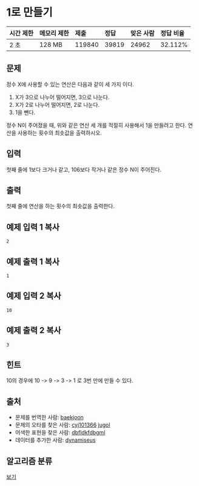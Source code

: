 # 1로 만들기

| 시간 제한 | 메모리 제한 | 제출   | 정답  | 맞은 사람 | 정답 비율 |
| :-------- | :---------- | :----- | :---- | :-------- | :-------- |
| 2 초      | 128 MB      | 119840 | 39819 | 24962     | 32.112%   |

## 문제

정수 X에 사용할 수 있는 연산은 다음과 같이 세 가지 이다.

1. X가 3으로 나누어 떨어지면, 3으로 나눈다.
2. X가 2로 나누어 떨어지면, 2로 나눈다.
3. 1을 뺀다.

정수 N이 주어졌을 때, 위와 같은 연산 세 개를 적절히 사용해서 1을 만들려고 한다. 연산을 사용하는 횟수의 최솟값을 출력하시오.

## 입력

첫째 줄에 1보다 크거나 같고, 106보다 작거나 같은 정수 N이 주어진다.

## 출력

첫째 줄에 연산을 하는 횟수의 최솟값을 출력한다.

## 예제 입력 1 복사

```
2
```

## 예제 출력 1 복사

```
1
```

## 예제 입력 2 복사

```
10
```

## 예제 출력 2 복사

```
3
```

## 힌트

10의 경우에 10 -> 9 -> 3 -> 1 로 3번 만에 만들 수 있다.

## 출처

- 문제를 번역한 사람: [baekjoon](https://www.acmicpc.net/user/baekjoon)
- 문제의 오타를 찾은 사람: [cyj101366](https://www.acmicpc.net/user/cyj101366) [jugol](https://www.acmicpc.net/user/jugol)
- 어색한 표현을 찾은 사람: [dbfldkfdbgml](https://www.acmicpc.net/user/dbfldkfdbgml)
- 데이터를 추가한 사람: [dynamiseus](https://www.acmicpc.net/user/dynamiseus)

## 알고리즘 분류

[보기](https://www.acmicpc.net/problem/1463#)